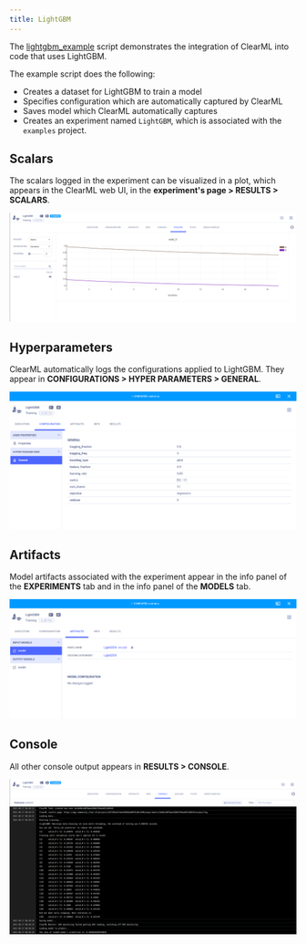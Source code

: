 ```yaml
---
title: LightGBM
---
```


The [lightgbm_example](https://github.com/allegroai/clearml/blob/master/examples/frameworks/lightgbm/lightgbm_example.py) 
script demonstrates the integration of ClearML into code that uses LightGBM. 

The example script does the following: 
* Creates a dataset for LightGBM to train a model
* Specifies configuration which are automatically captured by ClearML
* Saves model which ClearML automatically captures
* Creates an experiment named `LightGBM`, which is associated with the `examples` project.

## Scalars

The scalars logged in the experiment can be visualized in a plot, which appears in the ClearML web UI, in the **experiment's page > RESULTS > SCALARS**.

![LightGBM scalars](../../../img/examples_lightgbm_scalars.png)

## Hyperparameters

ClearML automatically logs the configurations applied to LightGBM. They appear in **CONFIGURATIONS > HYPER PARAMETERS > GENERAL**.

![LightGBM hyperparameters](../../../img/examples_lightgbm_config.png)

## Artifacts

Model artifacts associated with the experiment appear in the info panel of the **EXPERIMENTS** tab and in the info panel of the **MODELS** tab.

![LightGBM model](../../../img/examples_lightgbm_model.png)

## Console

All other console output appears in **RESULTS > CONSOLE**.

![LightGBM console](../../../img/examples_lightgbm_console.png)


